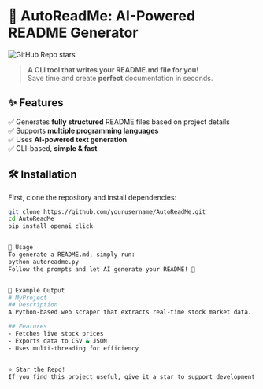 # 🚀 AutoReadMe: AI-Powered README Generator  
![GitHub Repo stars](https://img.shields.io/github/stars/yourusername/AutoReadMe?style=social)  
> **A CLI tool that writes your README.md file for you!**  
> Save time and create **perfect** documentation in seconds.  

## ✨ Features  
✅ Generates **fully structured** README files based on project details  
✅ Supports **multiple programming languages**  
✅ Uses **AI-powered text generation**  
✅ CLI-based, **simple & fast**  

## 🛠 Installation  
First, clone the repository and install dependencies:  
```sh
git clone https://github.com/yourusername/AutoReadMe.git
cd AutoReadMe
pip install openai click


🚀 Usage
To generate a README.md, simply run:
python autoreadme.py
Follow the prompts and let AI generate your README! 🧠


📌 Example Output
# MyProject
## Description
A Python-based web scraper that extracts real-time stock market data.

## Features
- Fetches live stock prices
- Exports data to CSV & JSON
- Uses multi-threading for efficiency


⭐ Star the Repo!
If you find this project useful, give it a star to support development! 🚀⭐